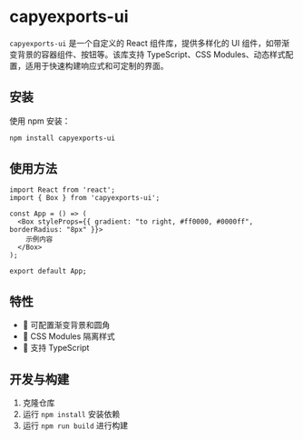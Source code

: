 # capyexports-ui

`capyexports-ui` 是一个自定义的 React 组件库，提供多样化的 UI 组件，如带渐变背景的容器组件、按钮等。该库支持 TypeScript、CSS Modules、动态样式配置，适用于快速构建响应式和可定制的界面。

## 安装

使用 npm 安装：
```bash
npm install capyexports-ui
```

## 使用方法

```tsx
import React from 'react';
import { Box } from 'capyexports-ui';

const App = () => (
  <Box styleProps={{ gradient: "to right, #ff0000, #0000ff", borderRadius: "8px" }}>
    示例内容
  </Box>
);

export default App;
```

## 特性

- 🌈 可配置渐变背景和圆角
- 🎨 CSS Modules 隔离样式
- 🚀 支持 TypeScript

## 开发与构建

1. 克隆仓库
2. 运行 `npm install` 安装依赖
3. 运行 `npm run build` 进行构建